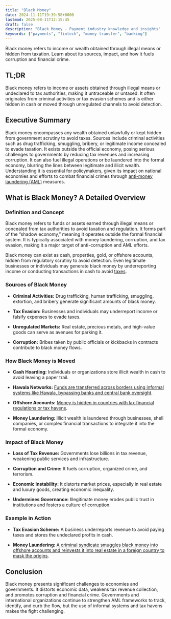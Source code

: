 ```yaml
---
title: "Black Money"
date: 2024-11-11T19:39:58+0000
lastmod: 2025-08-11T12:15:45
draft: false
description: "Black Money - Payment industry knowledge and insights"
keywords: ["payments", "fintech", "money transfer", "banking"]
---
```


Black money refers to income or wealth obtained through illegal means or hidden from taxation. Learn about its sources, impact, and how it fuels corruption and financial crime.

## TL;DR

Black money refers to income or assets obtained through illegal means or undeclared to tax authorities, making it untraceable or untaxed. It often originates from criminal activities or tax evasion schemes and is either hidden in cash or moved through unregulated channels to avoid detection.

## Executive Summary

Black money encompasses any wealth obtained unlawfully or kept hidden from government scrutiny to avoid taxes. Sources include criminal activities such as drug trafficking, smuggling, bribery, or legitimate income concealed to evade taxation. It exists outside the official economy, posing serious challenges to governments by reducing tax revenues and increasing corruption. It can also fuel illegal operations or be laundered into the formal economy, blurring the lines between legitimate and illicit wealth. Understanding it is essential for policymakers, given its impact on national economies and efforts to combat financial crimes through [anti-money laundering (AML)](https://faisalkhan.com/learn/payments-wiki/anti-money-laundering-aml/) measures.

## What is Black Money? A Detailed Overview

### Definition and Concept

Black money refers to funds or assets earned through illegal means or concealed from tax authorities to avoid taxation and regulation. It forms part of the “shadow economy,” meaning it operates outside the formal financial system. It is typically associated with money laundering, corruption, and tax evasion, making it a major target of anti-corruption and AML efforts.

Black money can exist as cash, properties, gold, or offshore accounts, hidden from regulatory scrutiny to avoid detection. Even legitimate businesses or individuals may generate black money by underreporting income or conducting transactions in cash to avoid [taxes](https://faisalkhanllc.xyz/resources/payments-wiki/t/taxes/).

### Sources of Black Money

- **Criminal Activities:** Drug trafficking, human trafficking, smuggling, extortion, and bribery generate significant amounts of black money.

- **Tax Evasion:** Businesses and individuals may underreport income or falsify expenses to evade taxes.

- **Unregulated Markets:** Real estate, precious metals, and high-value goods can serve as avenues for parking it.

- **Corruption:** Bribes taken by public officials or kickbacks in contracts contribute to black money flows.

### How Black Money is Moved

- **Cash Hoarding:** Individuals or organizations store illicit wealth in cash to avoid leaving a paper trail.

- **Hawala Networks:** [Funds are transferred across borders using informal systems like Hawala, bypassing banks and central bank oversight](https://faisalkhan.com/learn/payments-wiki/hawala-transfer/).

- **Offshore Accounts:** [Money is hidden in countries with lax financial regulations or tax havens](https://faisalkhan.com/learn/payments-wiki/offshore-financial-centers-ofcs/).

- **Money Laundering:** Illicit wealth is laundered through businesses, shell companies, or complex financial transactions to integrate it into the formal economy.

### Impact of Black Money

- **Loss of Tax Revenue:** Governments lose billions in tax revenue, weakening public services and infrastructure.

- **Corruption and Crime:** It fuels corruption, organized crime, and terrorism.

- **Economic Instability:** It distorts market prices, especially in real estate and luxury goods, creating economic inequality.

- **Undermines Governance:** Illegitimate money erodes public trust in institutions and fosters a culture of corruption.

### Example in Action

- **Tax Evasion Scheme:** A business underreports revenue to avoid paying taxes and stores the undeclared profits in cash.

- **Money Laundering:** [A criminal syndicate smuggles black money into offshore accounts and reinvests it into real estate in a foreign country to mask the origins](https://faisalkhanllc.xyz/resources/payments-wiki/m/money-laundering/).

## Conclusion

Black money presents significant challenges to economies and governments. It distorts economic data, weakens tax revenue collection, and promotes corruption and financial crime. Governments and international organizations continue to strengthen AML frameworks to track, identify, and curb the flow, but the use of informal systems and tax havens makes the fight challenging.